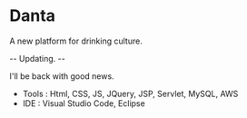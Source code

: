 # Danta
A new platform for drinking culture.

--  Updating. --

I'll be back with good news.

- Tools : Html, CSS, JS, JQuery, JSP, Servlet, MySQL, AWS
- IDE : Visual Studio Code, Eclipse 
